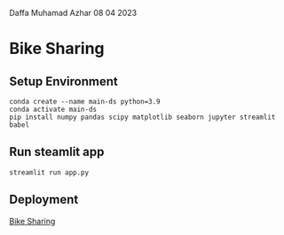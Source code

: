 Daffa Muhamad Azhar
08 04 2023

# Bike Sharing

## Setup Environment

```
conda create --name main-ds python=3.9
conda activate main-ds
pip install numpy pandas scipy matplotlib seaborn jupyter streamlit babel
```

## Run steamlit app

`streamlit run app.py`


## Deployment

[Bike Sharing](https://azhar416-dicoding-analisis-data-app-osl073.streamlit.app/#dashboard)